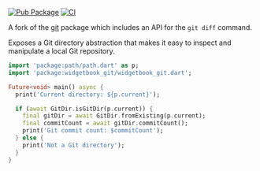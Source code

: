 [![Pub Package](https://img.shields.io/pub/v/git.svg)](https://pub.dev/packages/git)
[![CI](https://github.com/kevmoo/git/workflows/CI/badge.svg?branch=master)](https://github.com/kevmoo/git/actions?query=workflow%3ACI+branch%3Amaster)

A fork of the [git](https://pub.dev/packages/git) package which includes an API for the `git diff` command.

Exposes a Git directory abstraction that makes it easy to inspect and manipulate
a local Git repository.

```dart
import 'package:path/path.dart' as p;
import 'package:widgetbook_git/widgetbook_git.dart';

Future<void> main() async {
  print('Current directory: ${p.current}');

  if (await GitDir.isGitDir(p.current)) {
    final gitDir = await GitDir.fromExisting(p.current);
    final commitCount = await gitDir.commitCount();
    print('Git commit count: $commitCount');
  } else {
    print('Not a Git directory');
  }
}
```

